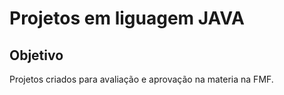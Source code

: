 # Projetos em liguagem JAVA

## Objetivo

Projetos criados para avaliação e aprovação na materia na FMF.

